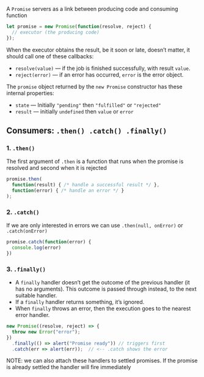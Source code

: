 A `Promise` servers as a link between producing code and consuming function
```javascript
let promise = new Promise(function(resolve, reject) {
  // executor (the producing code)
});
```
When the executor obtains the result, be it soon or late, doesn’t matter, it should call one of these callbacks:

- `resolve(value)` — if the job is finished successfully, with result `value`.
- `reject(error)` — if an error has occurred, `error` is the error object.

The `promise` object returned by the `new Promise` constructor has these internal properties:

- `state` — Initially `"pending"` then `"fulfilled"` or `"rejected"`
- `result` — initially `undefined` then `value` or `error` 

## Consumers: `.then() .catch() .finally()`
### 1. `.then()`
The first argument of `.then` is a function that runs when the promise is resolved and second when it is rejected
```javascript
promise.then(
  function(result) { /* handle a successful result */ },
  function(error) { /* handle an error */ }
);
```

### 2. `.catch()`
If we are only interested in errors we can use `.then(null, onError)` or `.catch(onError)`
```javascript
promise.catch(function(error) { 
  console.log(error)
})
```

### 3. `.finally()`
- A `finally` handler doesn’t get the outcome of the previous handler (it has no arguments). This outcome is passed through instead, to the next suitable handler.
- If a `finally` handler returns something, it’s ignored.
- When `finally` throws an error, then the execution goes to the nearest error handler.
```javascript
new Promise((resolve, reject) => {
  throw new Error("error");
})
  .finally(() => alert("Promise ready")) // triggers first
  .catch(err => alert(err));  // <-- .catch shows the error
```

NOTE: we can also attach these handlers to settled promises. If the promise is already settled the handler will fire immediately